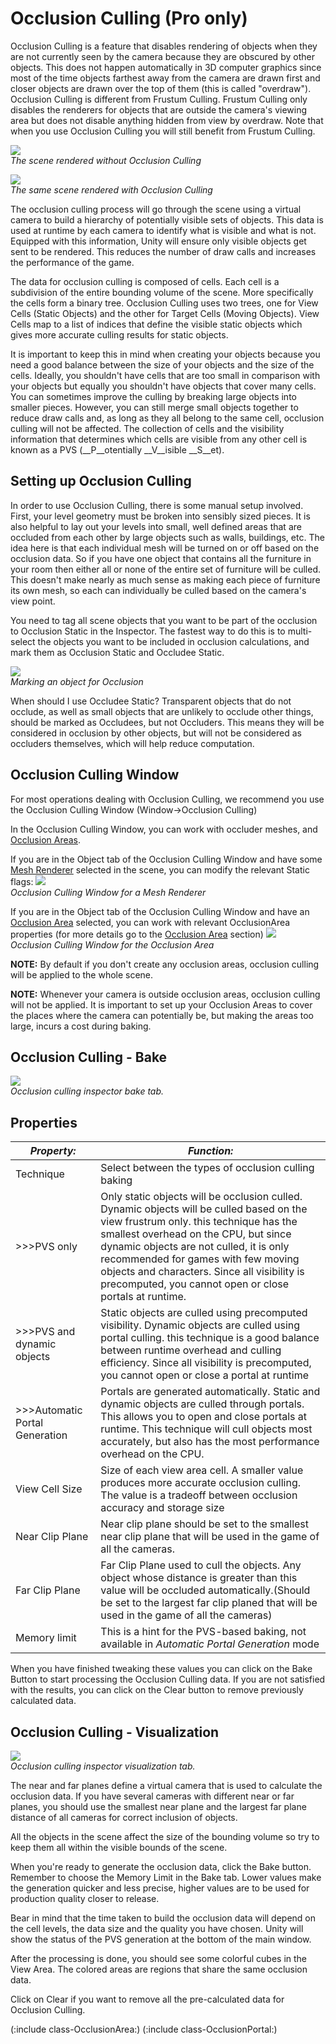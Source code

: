Occlusion Culling (Pro only)
============================


Occlusion Culling is a feature that disables rendering of objects when they are not currently seen by the camera because they are obscured by other objects. This does not happen automatically in 3D computer graphics since most of the time objects farthest away from the camera are drawn first and closer objects are drawn over the top of them (this is called "overdraw"). Occlusion Culling is different from Frustum Culling. Frustum Culling only disables the renderers for objects that are outside the camera's viewing area but does not disable anything hidden from view by overdraw.  Note that when you use Occlusion Culling you will still benefit from Frustum Culling.

![](http://docwiki.hq.unity3d.com/uploads/Main/OcclusionCullingOff.png)  
_The scene rendered without Occlusion Culling_

![](http://docwiki.hq.unity3d.com/uploads/Main/OcclusionCullingOn.png)  
_The same scene rendered with Occlusion Culling_

The occlusion culling process will go through the scene using a virtual camera to build a hierarchy of potentially visible sets of objects. This data is used at runtime by each camera to identify what is visible and what is not. Equipped with this information, Unity will ensure only visible objects get sent to be rendered. This reduces the number of draw calls and increases the performance of the game.

The data for occlusion culling is composed of cells. Each cell is a subdivision of the entire bounding volume of the scene. More specifically the cells form a binary tree. Occlusion Culling uses two trees, one for View Cells (Static Objects) and the other for Target Cells (Moving Objects). View Cells map to a list of indices that define the visible static objects which gives more accurate culling results for static objects.

It is important to keep this in mind when creating your objects because you need a good balance between the size of your objects and the size of the cells. Ideally, you shouldn't have cells that are too small in comparison with your objects but equally you shouldn't have objects that cover many cells. You can sometimes improve the culling by breaking large objects into smaller pieces. However, you can still merge small objects together to reduce draw calls and, as long as they all belong to the same cell, occlusion culling will not be affected.  The collection of cells and the visibility information that determines which cells are visible from any other cell is known as a PVS (__P__otentially __V__isible __S__et).


Setting up Occlusion Culling
----------------------------


In order to use Occlusion Culling, there is some manual setup involved.  First, your level geometry must be broken into sensibly sized pieces. It is also helpful to lay out your levels into small, well defined areas that are occluded from each other by large objects such as walls, buildings, etc.  The idea here is that each individual mesh will be turned on or off based on the occlusion data.  So if you have one object that contains all the furniture in your room then either all or none of the entire set of furniture will be culled.  This doesn't make nearly as much sense as making each piece of furniture its own mesh, so each can individually be culled based on the camera's view point.

You need to tag all scene objects that you want to be part of the occlusion to <span class=menu>Occlusion Static</span> in the <span class=keyword>Inspector</span>. The fastest way to do this is to multi-select the objects you want to be included in occlusion calculations, and mark them as <span class=menu>Occlusion Static</span> and <span class=menu>Occludee Static</span>. 

![](http://docwiki.hq.unity3d.com/uploads/Main/OcclusionStaticDropdown.png)  
_Marking an object for Occlusion_

When should I use <span class=menu>Occludee Static</span>? Transparent objects that do not occlude, as well as small objects that are unlikely to occlude other things, should be marked as <span class=menu>Occludees</span>, but not <span class=menu>Occluders</span>. This means they will be considered in occlusion by other objects, but will not be considered as occluders themselves, which will help reduce computation. 

Occlusion Culling Window
------------------------

For most operations dealing with Occlusion Culling, we recommend you use the Occlusion Culling Window (<span class=menu>Window->Occlusion Culling</span>)

In the Occlusion Culling Window, you can work with occluder meshes, and [Occlusion Areas](class-occlusionarea.html). 

If you are in the <span class=menu>Object</span> tab of the <span class=menu>Occlusion Culling Window</span> and have some [Mesh Renderer](class-meshrenderer.html) selected in the scene, you can modify the relevant Static flags:
![](http://docwiki.hq.unity3d.com/uploads/Main/OcclusionCullingInspectorObject.png)  
_Occlusion Culling Window for a Mesh Renderer_

If you are in the <span class=menu>Object</span> tab of the <span class=menu>Occlusion Culling Window</span> and have an [Occlusion Area](class-occlusionarea.html) selected, you can work with relevant OcclusionArea properties (for more details go to the [Occlusion Area](class-occlusionarea.html) section)
![](http://docwiki.hq.unity3d.com/uploads/Main/OcclusionCullingInspectorOcclusionArea.png)  
_Occlusion Culling Window for the Occlusion Area_

__NOTE:__ By default if you don't create any occlusion areas, occlusion culling will be applied to the whole scene.

__NOTE:__ Whenever your camera is outside occlusion areas, occlusion culling will not be applied. It is important to set up your Occlusion Areas to cover the places where the camera can potentially be, but making the areas too large, incurs a cost during baking. 



Occlusion Culling - Bake
------------------------


![](http://docwiki.hq.unity3d.com/uploads/Main/OcclusionCullingInspectorBake.png)  
_Occlusion culling inspector bake tab._

Properties
----------


|**_Property:_** |**_Function:_** |
|--|--|
|<span class=component>Technique</span> |Select between the types of occlusion culling baking |
|>>><span class=component>PVS only</span> |Only static objects will be occlusion culled. Dynamic objects will be culled based on the view frustrum only. this technique has the smallest overhead on the CPU, but since dynamic objects are not culled, it is only recommended for games with few moving objects and characters. Since all visibility is precomputed, you cannot open or close portals at runtime. |
|>>><span class=component>PVS and dynamic objects</span> |Static objects are culled using precomputed visibility. Dynamic objects are culled using portal culling. this technique is a good balance between runtime overhead and culling efficiency. Since all visibility is precomputed, you cannot open or close a portal at runtime |
|>>><span class=component>Automatic Portal Generation</span> |Portals are generated automatically. Static and dynamic objects are culled through portals. This allows you to open and close portals at runtime. This technique will cull objects most accurately, but also has the most performance overhead on the CPU. 
|<span class=component>View Cell Size</span> |Size of each view area cell. A smaller value produces more accurate occlusion culling. The value is a tradeoff between occlusion accuracy and storage size|
|<span class=component>Near Clip Plane</span> |Near clip plane should be set to the smallest near clip plane that will be used in the game of all the cameras.|
|<span class=component>Far Clip Plane</span> |Far Clip Plane used to cull the objects. Any object whose distance is greater than this value will be occluded automatically.(Should be set to the largest far clip planed that will be used in the game of all the cameras)|
|<span class=component>Memory limit</span> |This is a hint for the PVS-based baking, not available in _Automatic Portal Generation_ mode
When you have finished tweaking these values you can click on the <span class=menu>Bake</span> Button to start processing the Occlusion Culling data. If you are not satisfied with the results, you can click on the <span class=menu>Clear</span> button to remove previously calculated data.

Occlusion Culling - Visualization
---------------------------------


![](http://docwiki.hq.unity3d.com/uploads/Main/OcclusionCullingInspectorVisualization.png)  
_Occlusion culling inspector visualization tab._

The near and far planes define a virtual camera that is used to calculate the occlusion data. If you have several cameras with different near or far planes, you should use the smallest near plane and the largest far plane distance of all cameras for correct inclusion of objects. 


All the objects in the scene affect the size of the bounding volume so try to keep them all within the visible bounds of the scene.


When you're ready to generate the occlusion data, click the <span class=menu>Bake</span> button. Remember to choose the <span class=menu>Memory Limit</span> in the <span class=menu>Bake</span> tab. Lower values make the generation quicker and less precise, higher values are to be used for production quality closer to release. 

Bear in mind that the time taken to build the occlusion data will depend on the cell levels, the data size and the quality you have chosen.  Unity will show the status of the PVS generation at the bottom of the main window.

After the processing is done, you should see some colorful cubes in the View Area.  The colored areas are regions that share the same occlusion data.

Click on <span class=menu>Clear</span> if you want to remove all the pre-calculated data for Occlusion Culling.

(:include class-OcclusionArea:)
(:include class-OcclusionPortal:)
